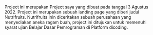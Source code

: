 Project ini merupakan Project saya yang dibuat pada tanggal 3 Agustus 2022. Project ini merupakan sebuah landing page yang diberi judul Nutrifruits.
Nutrifruits inin diceritakan sebuah perusahaan yang menyediakan aneka ragam buah, project ini ditujukan untuk memenuhi syarat ujian Belajar Dasar Pemrograman di Platform dicoding.
